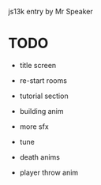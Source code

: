 js13k entry by Mr Speaker

# TODO


- title screen
- re-start rooms
- tutorial section


- building anim
- more sfx
- tune
- death anims
- player throw anim
